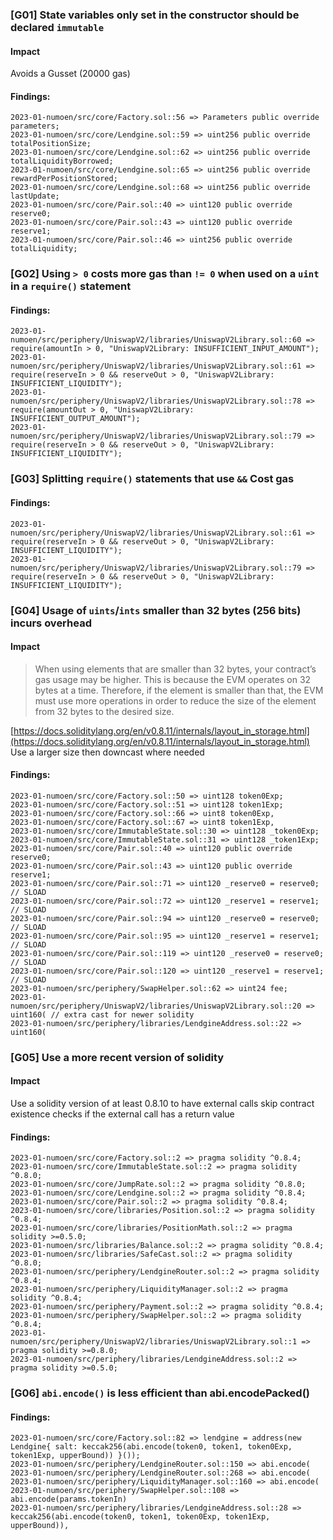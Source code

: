 
### [G01] State variables only set in the constructor should be declared `immutable`

#### Impact
Avoids a Gusset (20000 gas)
#### Findings:
```
2023-01-numoen/src/core/Factory.sol::56 => Parameters public override parameters;
2023-01-numoen/src/core/Lendgine.sol::59 => uint256 public override totalPositionSize;
2023-01-numoen/src/core/Lendgine.sol::62 => uint256 public override totalLiquidityBorrowed;
2023-01-numoen/src/core/Lendgine.sol::65 => uint256 public override rewardPerPositionStored;
2023-01-numoen/src/core/Lendgine.sol::68 => uint256 public override lastUpdate;
2023-01-numoen/src/core/Pair.sol::40 => uint120 public override reserve0;
2023-01-numoen/src/core/Pair.sol::43 => uint120 public override reserve1;
2023-01-numoen/src/core/Pair.sol::46 => uint256 public override totalLiquidity;
```








### [G02] Using `> 0` costs more gas than `!= 0` when used on a `uint` in a `require()` statement


#### Findings:
```
2023-01-numoen/src/periphery/UniswapV2/libraries/UniswapV2Library.sol::60 => require(amountIn > 0, "UniswapV2Library: INSUFFICIENT_INPUT_AMOUNT");
2023-01-numoen/src/periphery/UniswapV2/libraries/UniswapV2Library.sol::61 => require(reserveIn > 0 && reserveOut > 0, "UniswapV2Library: INSUFFICIENT_LIQUIDITY");
2023-01-numoen/src/periphery/UniswapV2/libraries/UniswapV2Library.sol::78 => require(amountOut > 0, "UniswapV2Library: INSUFFICIENT_OUTPUT_AMOUNT");
2023-01-numoen/src/periphery/UniswapV2/libraries/UniswapV2Library.sol::79 => require(reserveIn > 0 && reserveOut > 0, "UniswapV2Library: INSUFFICIENT_LIQUIDITY");
```


### [G03] Splitting `require()` statements that use `&&` Cost gas



#### Findings:
```
2023-01-numoen/src/periphery/UniswapV2/libraries/UniswapV2Library.sol::61 => require(reserveIn > 0 && reserveOut > 0, "UniswapV2Library: INSUFFICIENT_LIQUIDITY");
2023-01-numoen/src/periphery/UniswapV2/libraries/UniswapV2Library.sol::79 => require(reserveIn > 0 && reserveOut > 0, "UniswapV2Library: INSUFFICIENT_LIQUIDITY");
```




### [G04] Usage of `uints`/`ints` smaller than 32 bytes (256 bits) incurs overhead

#### Impact
> When using elements that are smaller than 32 bytes, your 
contract’s gas usage may be higher. This is because the EVM operates on 
32 bytes at a time. Therefore, if the element is smaller than that, the 
EVM must use more operations in order to reduce the size of the element 
from 32 bytes to the desired size.
> 

[https://docs.soliditylang.org/en/v0.8.11/internals/layout_in_storage.html](https://docs.soliditylang.org/en/v0.8.11/internals/layout_in_storage.html)
Use a larger size then downcast where needed
#### Findings:
```
2023-01-numoen/src/core/Factory.sol::50 => uint128 token0Exp;
2023-01-numoen/src/core/Factory.sol::51 => uint128 token1Exp;
2023-01-numoen/src/core/Factory.sol::66 => uint8 token0Exp,
2023-01-numoen/src/core/Factory.sol::67 => uint8 token1Exp,
2023-01-numoen/src/core/ImmutableState.sol::30 => uint128 _token0Exp;
2023-01-numoen/src/core/ImmutableState.sol::31 => uint128 _token1Exp;
2023-01-numoen/src/core/Pair.sol::40 => uint120 public override reserve0;
2023-01-numoen/src/core/Pair.sol::43 => uint120 public override reserve1;
2023-01-numoen/src/core/Pair.sol::71 => uint120 _reserve0 = reserve0; // SLOAD
2023-01-numoen/src/core/Pair.sol::72 => uint120 _reserve1 = reserve1; // SLOAD
2023-01-numoen/src/core/Pair.sol::94 => uint120 _reserve0 = reserve0; // SLOAD
2023-01-numoen/src/core/Pair.sol::95 => uint120 _reserve1 = reserve1; // SLOAD
2023-01-numoen/src/core/Pair.sol::119 => uint120 _reserve0 = reserve0; // SLOAD
2023-01-numoen/src/core/Pair.sol::120 => uint120 _reserve1 = reserve1; // SLOAD
2023-01-numoen/src/periphery/SwapHelper.sol::62 => uint24 fee;
2023-01-numoen/src/periphery/UniswapV2/libraries/UniswapV2Library.sol::20 => uint160( // extra cast for newer solidity
2023-01-numoen/src/periphery/libraries/LendgineAddress.sol::22 => uint160(
```







###  [G05] Use a more recent version of solidity

#### Impact
Use a solidity version of at least 0.8.10 to have external calls skip
 contract existence checks if the external call has a return value
#### Findings:
```
2023-01-numoen/src/core/Factory.sol::2 => pragma solidity ^0.8.4;
2023-01-numoen/src/core/ImmutableState.sol::2 => pragma solidity ^0.8.0;
2023-01-numoen/src/core/JumpRate.sol::2 => pragma solidity ^0.8.0;
2023-01-numoen/src/core/Lendgine.sol::2 => pragma solidity ^0.8.4;
2023-01-numoen/src/core/Pair.sol::2 => pragma solidity ^0.8.4;
2023-01-numoen/src/core/libraries/Position.sol::2 => pragma solidity ^0.8.4;
2023-01-numoen/src/core/libraries/PositionMath.sol::2 => pragma solidity >=0.5.0;
2023-01-numoen/src/libraries/Balance.sol::2 => pragma solidity ^0.8.4;
2023-01-numoen/src/libraries/SafeCast.sol::2 => pragma solidity ^0.8.0;
2023-01-numoen/src/periphery/LendgineRouter.sol::2 => pragma solidity ^0.8.4;
2023-01-numoen/src/periphery/LiquidityManager.sol::2 => pragma solidity ^0.8.4;
2023-01-numoen/src/periphery/Payment.sol::2 => pragma solidity ^0.8.4;
2023-01-numoen/src/periphery/SwapHelper.sol::2 => pragma solidity ^0.8.4;
2023-01-numoen/src/periphery/UniswapV2/libraries/UniswapV2Library.sol::1 => pragma solidity >=0.8.0;
2023-01-numoen/src/periphery/libraries/LendgineAddress.sol::2 => pragma solidity >=0.5.0;
```








### [G06] `abi.encode()` is less efficient than abi.encodePacked()


#### Findings:
```
2023-01-numoen/src/core/Factory.sol::82 => lendgine = address(new Lendgine{ salt: keccak256(abi.encode(token0, token1, token0Exp, token1Exp, upperBound)) }());
2023-01-numoen/src/periphery/LendgineRouter.sol::150 => abi.encode(
2023-01-numoen/src/periphery/LendgineRouter.sol::268 => abi.encode(
2023-01-numoen/src/periphery/LiquidityManager.sol::160 => abi.encode(
2023-01-numoen/src/periphery/SwapHelper.sol::108 => abi.encode(params.tokenIn)
2023-01-numoen/src/periphery/libraries/LendgineAddress.sol::28 => keccak256(abi.encode(token0, token1, token0Exp, token1Exp, upperBound)),
```







